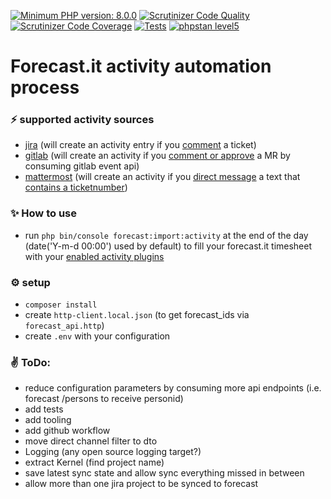 [![Minimum PHP version: 8.0.0](https://img.shields.io/badge/php-8.0%2B-blue.svg)](https://github.com/patrickjaja/forecast.it.fill)
[![Scrutinizer Code Quality](https://scrutinizer-ci.com/g/patrickjaja/forecast.it.fill/badges/quality-score.png?b=master)](https://scrutinizer-ci.com/g/patrickjaja/forecast.it.fill?branch=master)
[![Scrutinizer Code Coverage](https://scrutinizer-ci.com/g/patrickjaja/forecast.it.fill/badges/coverage.png?b=master)](https://scrutinizer-ci.com/g/patrickjaja/forecast.it.fill?branch=master)
[![Tests](https://github.com/patrickjaja/forecast.it.fill/actions/workflows/phptests.yml/badge.svg)](https://github.com/patrickjaja/forecast.it.fill/actions)
[![phpstan level5](https://github.com/patrickjaja/forecast.it.fill/actions/workflows/phpstan.yml/badge.svg)](https://github.com/patrickjaja/forecast.it.fill/actions)

# Forecast.it activity automation process
### ⚡ supported activity sources
 - [jira](src/ForecastAutomation/JiraClient/Shared/Plugin/JiraActivityPlugin.php)
   (will create an activity entry if you [comment](src/ForecastAutomation/JiraClient/Business/JiraCollector.php#L41) a ticket)
 - [gitlab](src/ForecastAutomation/GitlabClient/Shared/Plugin/GitlabActivityPlugin.php)
   (will create an activity if you [comment or approve](src/ForecastAutomation/GitlabClient/Shared/Plugin/GitlabActivityPlugin.php#L25) a MR by consuming gitlab event api)
 - [mattermost](src/ForecastAutomation/MattermostClient/Shared/Plugin/MattermostActivityPlugin.php)
   (will create an activity if you [direct message](src/ForecastAutomation/MattermostClient/Business/MattermostApi.php#L112) a text that [contains a ticketnumber](src/ForecastAutomation/MattermostClient/Shared/Plugin/MattermostActivityPlugin.php#L53))
### ✨ How to use
 - run `php bin/console forecast:import:activity` at the end of the day (date('Y-m-d 00:00') used by default) to fill your forecast.it timesheet with your [enabled activity plugins](src/ForecastAutomation/Activity/ActivityDependencyProvider.php)

### ⚙️ setup
 - `composer install`
 - create `http-client.local.json` (to get forecast_ids via `forecast_api.http`)
 - create `.env` with your configuration

### ✌️ ToDo:
- reduce configuration parameters by consuming more api endpoints (i.e. forecast /persons to receive personid)
- add tests
- add tooling
- add github workflow
- move direct channel filter to dto
- Logging (any open source logging target?)
- extract Kernel (find project name)
- save latest sync state and allow sync everything missed in between
- allow more than one jira project to be synced to forecast
